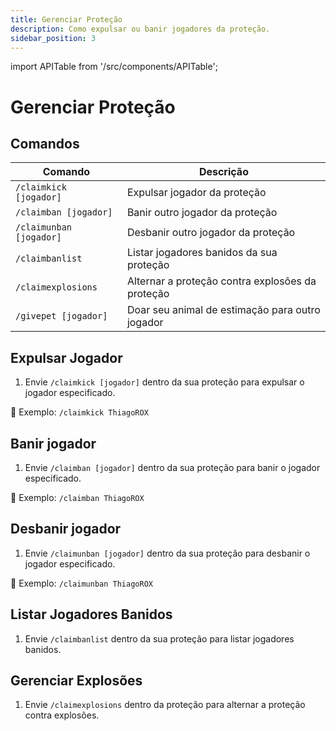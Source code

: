 ```yaml
---
title: Gerenciar Proteção
description: Como expulsar ou banir jogadores da proteção.
sidebar_position: 3
---
```


import APITable from '/src/components/APITable';

# Gerenciar Proteção

## Comandos

<APITable>

| Comando | Descrição |
| ------- | --------- |
| `/claimkick [jogador]` | Expulsar jogador da proteção |
| `/claimban [jogador]` | Banir outro jogador da proteção |
| `/claimunban [jogador]` | Desbanir outro jogador da proteção |
| `/claimbanlist` | Listar jogadores banidos da sua proteção |
| `/claimexplosions` | Alternar a proteção contra explosões da proteção | 
| `/givepet [jogador]` | Doar seu animal de estimação para outro jogador |

</APITable>

## Expulsar Jogador

1. Envie `/claimkick [jogador]` dentro da sua proteção para expulsar o jogador especificado.

🎯 Exemplo: `/claimkick ThiagoROX`

## Banir jogador

1. Envie `/claimban [jogador]` dentro da sua proteção para banir o jogador especificado.

🎯 Exemplo: `/claimban ThiagoROX`

## Desbanir jogador

1. Envie `/claimunban [jogador]` dentro da sua proteção para desbanir o jogador especificado.

🎯 Exemplo: `/claimunban ThiagoROX`

## Listar Jogadores Banidos

1. Envie `/claimbanlist` dentro da sua proteção para listar jogadores banidos.

## Gerenciar Explosões

1. Envie `/claimexplosions` dentro da proteção para alternar a proteção contra explosões.
